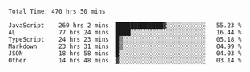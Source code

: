 
<!--START_SECTION:waka-->

```text
Total Time: 470 hrs 50 mins

JavaScript    260 hrs 2 mins  █████████████▓░░░░░░░░░░░   55.23 %
AL            77 hrs 24 mins  ████░░░░░░░░░░░░░░░░░░░░░   16.44 %
TypeScript    24 hrs 23 mins  █▒░░░░░░░░░░░░░░░░░░░░░░░   05.18 %
Markdown      23 hrs 31 mins  █▒░░░░░░░░░░░░░░░░░░░░░░░   04.99 %
JSON          18 hrs 58 mins  █░░░░░░░░░░░░░░░░░░░░░░░░   04.03 %
Other         14 hrs 48 mins  ▓░░░░░░░░░░░░░░░░░░░░░░░░   03.14 %
```

<!--END_SECTION:waka-->











